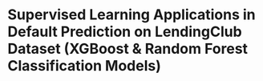 # Supervised Learning Applications in Default Prediction on LendingClub Dataset (XGBoost & Random Forest Classification Models)
